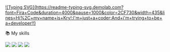

[![Typing SVG](https://readme-typing-svg.demolab.com?             font=Fira+Code&duration=4000&pause=1000&color=2CF730&width=435&lines=Hi%2C+my+name+is+Kry!;I'm+just+a+coder;And+i'm+trying+to+be+a+developer!!)](https://git.io/typing-svg)










📚 My skills 

<p>
<img src="https://img.shields.io/badge/HTML5-E34F26?style=for-the-badge&logo=html5&logoColor=white" />
<img src="https://img.shields.io/badge/CSS3-1572B6?style=for-the-badge&logo=css3&logoColor=white" />
<img src="https://img.shields.io/badge/JavaScript-323330?style=for-the-badge&logo=javascript&logoColor=F7DF1E" />
<img src="https://img.shields.io/badge/json-5E5C5C?style=for-the-badge&logo=json&logoColor=white" />
</p>
